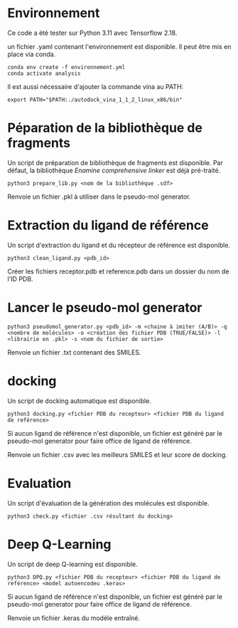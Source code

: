 # Environnement

Ce code a été tester sur Python 3.11 avec Tensorflow 2.18. 

un fichier .yaml contenant l'environnement est disponible. Il peut être mis en place via conda.

```
conda env create -f environnement.yml
conda activate analysis
```

Il est aussi nécessaire d'ajouter la commande vina au PATH:

```
export PATH="$PATH:./autodock_vina_1_1_2_linux_x86/bin"
```

# Péparation de la bibliothèque de fragments

Un script de préparation de bibliothèque de fragments est disponible.
Par défaut, la bibliothèque *Enamine comprehensive linker* est déjà pré-traité.

```
python3 prepare_lib.py <nom de la bibliothèque .sdf>
```

Renvoie un fichier .pkl à utiliser dans le pseudo-mol generator.

# Extraction du ligand de référence

Un script d'extraction du ligand et du récepteur de référence est disponible.

```
python3 clean_ligand.py <pdb_id>
```

Créer les fichiers receptor.pdb et reference.pdb dans un dossier du nom de l'ID PDB.

# Lancer le pseudo-mol generator

```
python3 pseudomol_generator.py <pdb_id> -m <chaine à imiter (A/B)> -q <nombre de molécules> -o <création des fichier PDB (TRUE/FALSE)> -l <librairie en .pkl> -s <nom du fichier de sortie>
```
Renvoie un fichier .txt contenant des SMILES.

# docking

Un script de docking automatique est disponible.

```
python3 docking.py <fichier PDB du recepteur> <fichier PDB du ligand de reférence>
```
Si aucun ligand de référence n'est disponible, un fichier est généré par le pseudo-mol generator pour faire office de ligand de référence.

Renvoie un fichier .csv avec les meilleurs SMILES et leur score de docking.

# Evaluation

Un script d'évaluation de la génération des molécules est disponible.

```
python3 check.py <fichier .csv résultant du docking>
```

# Deep Q-Learning

Un script de deep Q-learning est disponible.

```
python3 DPQ.py <fichier PDB du recepteur> <fichier PDB du ligand de reférence> <model autoencodeu .keras>
```
Si aucun ligand de référence n'est disponible, un fichier est généré par le pseudo-mol generator pour faire office de ligand de référence.

Renvoie un fichier .keras du modèle entraîné.